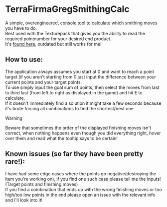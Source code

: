 # TerraFirmaGregSmithingCalc

A simple, overengineered, console tool to calculate which smithing moves you have to do.\
Best used with the Texturepack that gives you the ability to read the required pointnumber for your desired end product.\
It's [found here](https://www.curseforge.com/minecraft/texture-packs/tfc-anvil-helper), outdated but still works for me!

## How to use:
The application always assumes you start at 0 and want to reach a point target (if you aren't starting from 0 just input the difference between your current points and your target points.\
To use simply input the goal sum of points, then select the moves from last to third last (from left to right as displayed in the game) and hit E to calculate.\
If it doesn't immediately find a solution it might take a few seconds because it's brute forcing all combinations to find the shortest/best one.

> [!WARNING]
> Beware that sometimes the order of the displayed finishing moves isn't correct, when nothing happens even though you did everything right, hover over them and read what the tooltip says to be certain!

## Known issues (so far they have been pretty rare!):
I have had some edge cases where the points go negative(destroying the item you're working on), if you find one such case please tell me the inputs! (Target points and finishing moves)\
If you find a combination that ends up with the wrong finishing moves or too high/too low points in the end please open an issue with the relevant info and I'll look into it!
